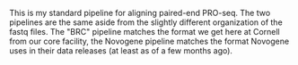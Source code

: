 This is my standard pipeline for aligning paired-end PRO-seq.
The two pipelines are the same aside from the slightly different
organization of the fastq files. The "BRC" pipeline matches the
format we get here at Cornell from our core facility, the Novogene
pipeline matches the format Novogene uses in their data releases
(at least as of a few months ago).